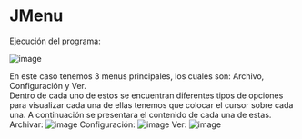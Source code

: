 # JMenu
Ejecución del programa:

![image](https://user-images.githubusercontent.com/96399138/214475042-bc385eda-9142-4c5b-b04a-ff847157a7a1.png)


En este caso tenemos 3 menus principales, los cuales son: Archivo, Configuración y Ver.
<br>
Dentro de cada uno de estos se encuentran diferentes tipos de opciones para visualizar cada una de ellas tenemos que colocar el cursor sobre cada una.
A continuación se presentara el contenido de cada una de estas.
Archivar: 
![image](https://user-images.githubusercontent.com/96399138/214475260-ccd0f29f-fef8-4173-b6c1-6b4efcbcf3db.png)
Configuración:
![image](https://user-images.githubusercontent.com/96399138/214475301-bdbf7d72-2a65-4638-81ac-ff6e80dfc0e2.png)
Ver:
![image](https://user-images.githubusercontent.com/96399138/214475329-8ea8ad2d-6e90-4206-b189-d85c39fa72db.png)
